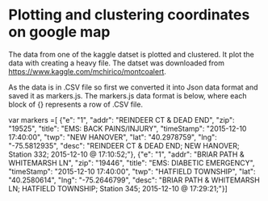 # Plotting and clustering coordinates on google map
 The data from one of the kaggle datset is plotted and clustered. It plot the data with creating a heavy file. 
 The datset was downloaded from https://www.kaggle.com/mchirico/montcoalert.
 
 As the data is in .CSV file so first we converted it into Json data format and saved it as markers.js.
 The markers.js data format is below, where each block of {} represents a row of .CSV file.
  
  var markers =[
 {"e": "1", "addr": "REINDEER CT & DEAD END", "zip": "19525", "title": "EMS: BACK PAINS/INJURY", "timeStamp": "2015-12-10 17:40:00", "twp": "NEW HANOVER", "lat": "40.2978759", "lng": "-75.5812935", "desc": "REINDEER CT & DEAD END;  NEW HANOVER; Station 332; 2015-12-10 @ 17:10:52;"},
 {"e": "1", "addr": "BRIAR PATH & WHITEMARSH LN", "zip": "19446", "title": "EMS: DIABETIC EMERGENCY", "timeStamp": "2015-12-10 17:40:00", "twp": "HATFIELD TOWNSHIP", "lat": "40.2580614", "lng": "-75.2646799", "desc": "BRIAR PATH & WHITEMARSH LN;  HATFIELD TOWNSHIP; Station 345; 2015-12-10 @ 17:29:21;"}]
